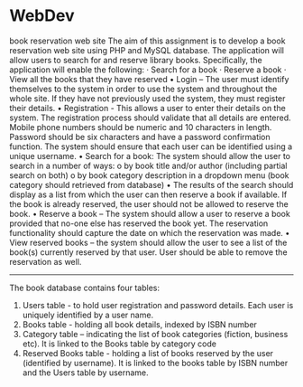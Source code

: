 # WebDev
book reservation web site
The aim of this assignment is to develop a book reservation web site using PHP and MySQL database. The application will allow users to search for and reserve library books. Specifically, the application will enable the following:
· Search for a book 
· Reserve a book 
· View all the books that they have reserved 
  •	Login – The user must identify themselves to the system in order to use the system and throughout the whole site. If they have not previously used the system, they     must register their details.
  •	Registration - This allows a user to enter their details on the system. The registration process should validate that all details are entered. Mobile phone numbers     should be numeric and 10 characters in length. Password should be six characters and have a password confirmation function. The system should ensure that each user can   be identified using a unique username. 
  •	Search for a book: The system should allow the user to search in a number of ways: 
    o	by book title and/or author (including partial search on both) 
    o	by book category description in a dropdown menu (book category should retrieved from database)
  •	The results of the search should display as a list from which the user can then reserve a book if available. If the book is already reserved, the user should not be   allowed to reserve the book.
  •	Reserve a book – The system should allow a user to reserve a book provided that no-one else has reserved the book yet. The reservation functionality should capture     the date on which the reservation was made.
  •	View reserved books – the system should allow the user to see a list of the book(s) currently reserved by that user. User should be able to remove the reservation as   well.

*************************************************************************************************************************************************************************
The book database contains four tables: 
1.	Users table - to hold user registration and password details. Each user is uniquely identified by a user name. 
2.	Books table - holding all book details, indexed by ISBN number 
3.	Category table – indicating the list of book categories (fiction, business etc). It is linked to the Books table by category code 
4.	Reserved Books table - holding a list of books reserved by the user  (identified by username). It is linked to the books table by ISBN number and the Users table by     username. 
